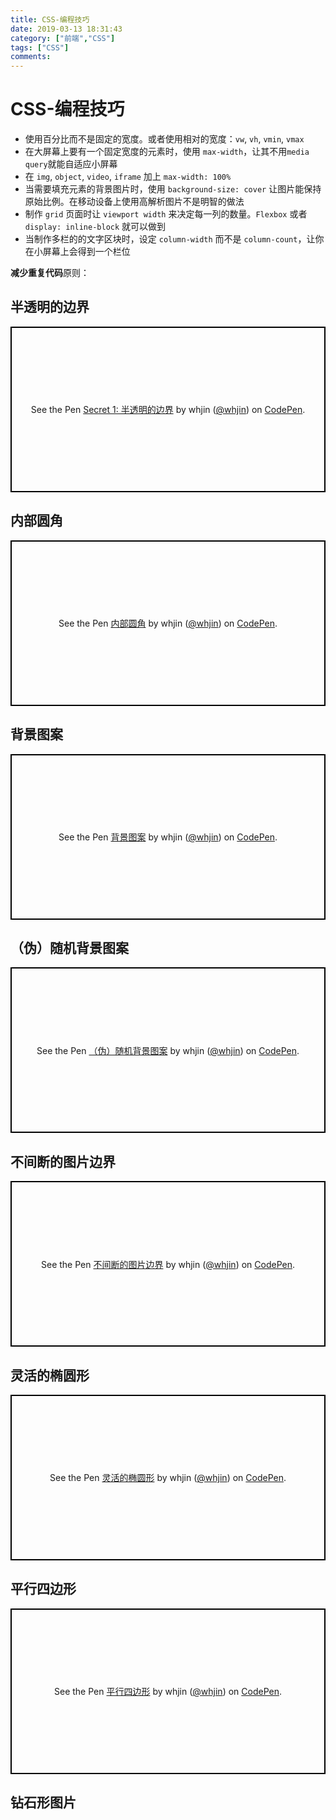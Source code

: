 ```yaml
---
title: CSS-编程技巧
date: 2019-03-13 18:31:43
category: ["前端","CSS"]
tags: ["CSS"]
comments:
---
```


# CSS-编程技巧 #

- 使用百分比而不是固定的宽度。或者使用相对的宽度：`vw`, `vh`, `vmin`, `vmax`
- 在大屏幕上要有一个固定宽度的元素时，使用 `max-width`，让其不用`media query`就能自适应小屏幕
- 在 `img`, `object`, `video`, `iframe` 加上 `max-width: 100%`
- 当需要填充元素的背景图片时，使用 `background-size: cover` 让图片能保持原始比例。在移动设备上使用高解析图片不是明智的做法
- 制作 `grid` 页面时让 `viewport width` 来决定每一列的数量。`Flexbox` 或者 `display: inline-block` 就可以做到
- 当制作多栏的的文字区块时，设定 `column-width` 而不是 `column-count`，让你在小屏幕上会得到一个栏位

<!--more-->

**减少重复代码**原则：

## 半透明的边界 ##

<p class="codepen" data-height="365" data-theme-id="0" data-default-tab="result" data-user="whjin" data-slug-hash="QoaWPX" style="height: 265px; box-sizing: border-box; display: flex; align-items: center; justify-content: center; border: 2px solid black; margin: 1em 0; padding: 1em;" data-pen-title="Secret 1: 半透明的边界">
  <span>See the Pen <a href="https://codepen.io/whjin/pen/QoaWPX/">
  Secret 1: 半透明的边界</a> by whjin (<a href="https://codepen.io/whjin">@whjin</a>)
  on <a href="https://codepen.io">CodePen</a>.</span>
</p>
<script async src="https://static.codepen.io/assets/embed/ei.js"></script>

## 内部圆角 ##

<p class="codepen" data-height="365" data-theme-id="0" data-default-tab="result" data-user="whjin" data-slug-hash="JzMJRY" style="height: 265px; box-sizing: border-box; display: flex; align-items: center; justify-content: center; border: 2px solid black; margin: 1em 0; padding: 1em;" data-pen-title="内部圆角">
  <span>See the Pen <a href="https://codepen.io/whjin/pen/JzMJRY/">
  内部圆角</a> by whjin (<a href="https://codepen.io/whjin">@whjin</a>)
  on <a href="https://codepen.io">CodePen</a>.</span>
</p>
<script async src="https://static.codepen.io/assets/embed/ei.js"></script>

## 背景图案 ##

<p class="codepen" data-height="465" data-theme-id="0" data-default-tab="result" data-user="whjin" data-slug-hash="BbYaGV" style="height: 265px; box-sizing: border-box; display: flex; align-items: center; justify-content: center; border: 2px solid black; margin: 1em 0; padding: 1em;" data-pen-title="背景图案">
  <span>See the Pen <a href="https://codepen.io/whjin/pen/BbYaGV/">
  背景图案</a> by whjin (<a href="https://codepen.io/whjin">@whjin</a>)
  on <a href="https://codepen.io">CodePen</a>.</span>
</p>
<script async src="https://static.codepen.io/assets/embed/ei.js"></script>

## （伪）随机背景图案 ##

<p class="codepen" data-height="465" data-theme-id="0" data-default-tab="result" data-user="whjin" data-slug-hash="qvxEjP" style="height: 265px; box-sizing: border-box; display: flex; align-items: center; justify-content: center; border: 2px solid black; margin: 1em 0; padding: 1em;" data-pen-title="（伪）随机背景图案">
  <span>See the Pen <a href="https://codepen.io/whjin/pen/qvxEjP/">
  （伪）随机背景图案</a> by whjin (<a href="https://codepen.io/whjin">@whjin</a>)
  on <a href="https://codepen.io">CodePen</a>.</span>
</p>
<script async src="https://static.codepen.io/assets/embed/ei.js"></script>

## 不间断的图片边界 ##

<p class="codepen" data-height="465" data-theme-id="0" data-default-tab="result" data-user="whjin" data-slug-hash="EMQKvp" style="height: 265px; box-sizing: border-box; display: flex; align-items: center; justify-content: center; border: 2px solid black; margin: 1em 0; padding: 1em;" data-pen-title="不间断的图片边界">
  <span>See the Pen <a href="https://codepen.io/whjin/pen/EMQKvp/">
  不间断的图片边界</a> by whjin (<a href="https://codepen.io/whjin">@whjin</a>)
  on <a href="https://codepen.io">CodePen</a>.</span>
</p>
<script async src="https://static.codepen.io/assets/embed/ei.js"></script>

## 灵活的椭圆形 ##

<p class="codepen" data-height="365" data-theme-id="0" data-default-tab="result" data-user="whjin" data-slug-hash="eXVzzx" style="height: 265px; box-sizing: border-box; display: flex; align-items: center; justify-content: center; border: 2px solid black; margin: 1em 0; padding: 1em;" data-pen-title="灵活的椭圆形">
  <span>See the Pen <a href="https://codepen.io/whjin/pen/eXVzzx/">
  灵活的椭圆形</a> by whjin (<a href="https://codepen.io/whjin">@whjin</a>)
  on <a href="https://codepen.io">CodePen</a>.</span>
</p>
<script async src="https://static.codepen.io/assets/embed/ei.js"></script>

## 平行四边形 ##

<p class="codepen" data-height="465" data-theme-id="0" data-default-tab="result" data-user="whjin" data-slug-hash="qvoqbo" style="height: 265px; box-sizing: border-box; display: flex; align-items: center; justify-content: center; border: 2px solid black; margin: 1em 0; padding: 1em;" data-pen-title="平行四边形">
  <span>See the Pen <a href="https://codepen.io/whjin/pen/qvoqbo/">
  平行四边形</a> by whjin (<a href="https://codepen.io/whjin">@whjin</a>)
  on <a href="https://codepen.io">CodePen</a>.</span>
</p>
<script async src="https://static.codepen.io/assets/embed/ei.js"></script>

## 钻石形图片 ##